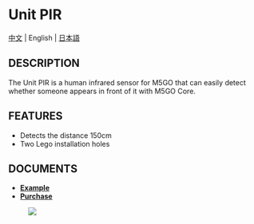 # Unit PIR

[中文](/zh_CN/product_documents/units/unit_pir) | English | [日本語](ja/product_documents/units/unit_pir)

## DESCRIPTION

The Unit PIR is a human infrared sensor for M5GO that can easily detect
whether someone appears in front of it with M5GO Core.

## FEATURES

-  Detects the distance 150cm
-  Two Lego installation holes

## DOCUMENTS

- **[Example](en/file_to_display_null)**
- **[Purchase](https://www.aliexpress.com/store/product/M5Stack-Official-Mini-PIR-Sensor-Human-Body-Infrared-PIR-Motion-Sensor-Detector-Module-GPIO-GROVE-Connector/3226069_32931794651.html?spm=a2g1y.12024536.productList_5885013.subject_19)**

<figure>
    <img src="assets/img/product_pics/units/M5GO_Unit_ir.jpg">
</figure>